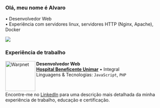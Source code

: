 ### Olá, meu nome é Alvaro

• Desenvolvedor Web
<br/>
• Experiência com servidores linux, servidores HTTP (Nginx, Apache), Docker

![](https://github-readme-stats.vercel.app/api/wakatime?username=aragazzi&layout=compact&custom_title=O%20que%20eu%20estou%20fazendo&theme=dark)

### Experiência de trabalho

[<img align="left" height="94px" width="94px" alt="Warpnet" src="https://scontent.fmii9-1.fna.fbcdn.net/v/t39.30808-6/260790142_4526107270792224_7383873373838494419_n.jpg?_nc_cat=104&ccb=1-7&_nc_sid=6ee11a&_nc_ohc=qqqaVR9YZ3YQ7kNvgHXKkJY&_nc_oc=AdgkIlOe8GCMWb51Jdmkvs3CwpGnMpP2TCFOU2Wakn2eg41lvZAUnvEivTZ_1avEcDe-AAwHNKFf3MtzL9kBczPf&_nc_zt=23&_nc_ht=scontent.fmii9-1.fna&_nc_gid=A-rBy1smlElIwaVY3_Ph6OR&oh=00_AYDVDH6qwrYxDEZvraeZQCsBf1LHLPdnVAJ1YdM7oshtRQ&oe=676AD8E6"/>](https://abhu.com.br)

**Desenvolvedor Web** \
[**Hospital Beneficente Unimar**](https://abhu.com.br) • Integral \
Linguagens & Tecnologias: `JavaScript`, `PHP`

<br/>

Encontre-me no [LinkedIn](https://www.linkedin.com/in/alvaro-ragazzi-978865203/) para uma descrição mais detalhada da minha experiência de trabalho, educação e certificação.
